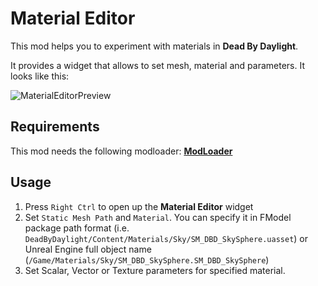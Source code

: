 # Material Editor

This mod helps you to experiment with materials in **Dead By Daylight**.

It provides a widget that allows to set mesh, material and parameters. It looks like this:

![MaterialEditorPreview](tab.png)



## Requirements

This mod needs the following modloader: [**ModLoader**](https://drive.google.com/file/d/1fZwSOcxpMJdZBNND8CLDkyMORkjxaWQK/view?usp=sharing)

## Usage

1. Press `Right Ctrl` to open up the **Material Editor** widget
2. Set `Static Mesh Path` and `Material`. You can specify it in FModel package path format (i.e. `DeadByDaylight/Content/Materials/Sky/SM_DBD_SkySphere.uasset`) or Unreal Engine full object name (`/Game/Materials/Sky/SM_DBD_SkySphere.SM_DBD_SkySphere`)
3. Set Scalar, Vector or Texture parameters for specified material.
